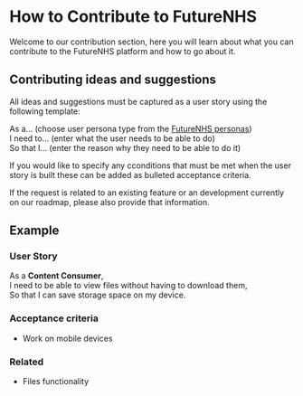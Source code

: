 # How to Contribute to FutureNHS
Welcome to our contribution section, here you will learn about what you can contribute to the FutureNHS platform and how to go about it.

## Contributing ideas and suggestions
All ideas and suggestions must be captured as a user story using the following template:

As a... (choose user persona type from the [FutureNHS personas](/research/interviews/user-research-20211011.md))<br>
I need to... (enter what the user needs to be able to do)<br>
So that I... (enter the reason why they need to be able to do it)<br>

If you would like to specify any cconditions that must be met when the user story is built these can be added as bulleted acceptance criteria.

If the request is related to an existing feature or an development currently on our roadmap, please also provide that information.

## Example

### User Story
As a **Content Consumer**,<br>
I need to be able to view files without having to download them,<br>
So that I can save storage space on my device.

### Acceptance criteria
- Work on mobile devices

### Related
- Files functionality
